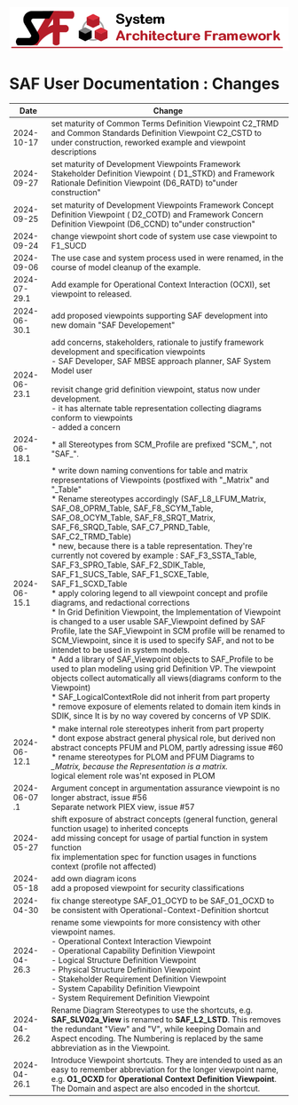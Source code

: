 ![System Architecture Framework](diagrams/Banner_SAF.png)
# SAF User Documentation : Changes
|Date|Change|
|--|--|
|2024-10-17|set maturity of Common Terms Definition Viewpoint C2_TRMD and Common Standards Definition Viewpoint C2_CSTD to under construction, reworked example and viewpoint descriptions|
|2024-09-27|set maturity of Development Viewpoints Framework Stakeholder Definition Viewpoint ( D1_STKD) and  Framework Rationale Definition Viewpoint (D6_RATD)  to"under construction"|
|2024-09-25|set maturity of Development Viewpoints Framework Concept Definition Viewpoint ( D2_COTD) and Framework Concern Definition Viewpoint (D6_CCND)  to"under construction"|
|2024-09-24|change viewpoint short code of system use case viewpoint to F1_SUCD|
|2024-09-06|The use case and system process used in were renamed, in the course of model cleanup of the example.|
|2024-07-29.1|Add example for Operational Context Interaction (OCXI), set viewpoint to released.|
|2024-06-30.1|add proposed viewpoints supporting SAF development into new domain "SAF Developement"|
|2024-06-23.1	|add concerns, stakeholders, rationale to justify framework development and specification viewpoints<BR>- SAF Developer, SAF MBSE approach planner, SAF System Model user<BR><BR>revisit change grid definition viewpoint, status now under development.<BR>- it has alternate table representation collecting diagrams conform to viewpoints<BR>- added a concern|
|2024-06-18.1|* all Stereotypes from SCM_Profile are prefixed "SCM_", not "SAF_". |
|2024-06-15.1|* write down naming conventions for table and matrix representations of Viewpoints (postfixed with "_Matrix" and "_Table"<BR>* Rename stereotypes accordingly (SAF_L8_LFUM_Matrix, SAF_O8_OPRM_Table, SAF_F8_SCYM_Table, SAF_O8_OCYM_Table, SAF_F8_SRQT_Matrix, SAF_F6_SRQD_Table, SAF_C7_PRND_Table, SAF_C2_TRMD_Table)<BR>* new, because there is a table representation. They're currently not covered by example : SAF_F3_SSTA_Table, SAF_F3_SPRO_Table, SAF_F2_SDIK_Table, SAF_F1_SUCS_Table, SAF_F1_SCXE_Table, SAF_F1_SCXD_Table<BR>* apply coloring legend to all viewpoint concept and profile diagrams, and redactional corrections<BR>* In Grid Definition Viewpoint, the Implementation of Viewpoint is changed to a user usable SAF_Viewpoint defined by SAF Profile, late  the SAF_Viewpoint in SCM profile will be renamed to SCM_Viewpoint, since it is used to specify SAF, and not to be intendet to be used in system models.<BR>* Add a library of SAF_Viewpoint objects to SAF_Profile to be used to plan modeling using grid Definition VP. The viewpoint objects collect automatically all views(diagrams conform to the Viewpoint)<BR>* SAF_LogicalContextRole did not inherit from part property<BR>* remove exposure of elements related to domain item kinds in SDIK, since It is by no way covered by concerns of VP SDIK. |
|2024-06-12.1|* make internal role stereotypes inherit from part property<BR>* dont expose abstract general physical role, but derived non abstract concepts PFUM and PLOM, partly adressing issue #60<BR>* rename stereotypes for PLOM and PFUM Diagrams to *_Matrix, because the Representation is a matrix.<BR>* logical element role was'nt exposed in PLOM|
|2024-06-07	.1|Argument concept in argumentation assurance viewpoint is no longer abstract, issue #56<BR>Separate network PIEX view, issue #57|
|2024-05-27|shift exposure of abstract concepts (general function, general function usage) to inherited concepts<BR>add missing concept for usage of partial function in system function<BR>fix implementation spec for function usages in functions context (profile not affected)<BR>|
|2024-05-18|add own diagram icons<BR>add a proposed viewpoint for security classifications|
|2024-04-30|fix change stereotype SAF_O1_OCYD to be SAF_O1_OCXD  to be consistent with Operational-Context-Definition shortcut|
|2024-04-26.3| rename some viewpoints for more consistency with other viewpoint names.<BR>    - Operational Context Interaction Viewpoint<BR>    - Operational Capability Definition Viewpoint<BR>    - Logical Structure Definition Viewpoint<BR>    - Physical Structure Definition Viewpoint<BR>    - Stakeholder Requirement Definition Viewpoint<BR>    - System Capability Definition Viewpoint<BR>    - System Requirement Definition Viewpoint|
|2024-04-26.2|Rename Diagram Stereotypes to use the shortcuts, e.g. **SAF_SLV02a_View** is renamed to **SAF_L2_LSTD**. This removes the redundant "View" and "V", while keeping Domain and Aspect encoding. The Numbering is replaced by the same abbreviation as in the Viewpoint.|
|2024-04-26.1| Introduce Viewpoint shortcuts. They are intended to used as an easy to remember abbreviation for the longer viewpoint name, e.g.  **O1_OCXD** for **Operational Context Definition Viewpoint**.  The Domain and aspect are also encoded in the shortcut.<BR> |
